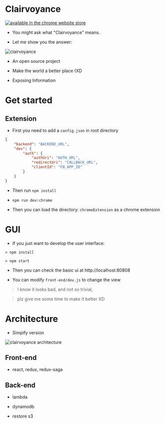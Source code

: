 # Clairvoyance

[![available in the chrome website store](chrome-store-available.png)](https://chrome.google.com/webstore/detail/clairvoyance-%E6%B1%82%E8%81%B7%E5%A4%A9%E7%9C%BC%E9%80%9A/mdneakdlnoidknagkamfeambdefhppbi?hl=zh-TW&gl=TW)

- You might ask what "Clairvoyance" means.

- Let me show you the answer:

![clairvoyance](https://raw.githubusercontent.com/abalone0204/Clairvoyance/master/static/intro.jpg)

- An open source project

- Make the world a better place (XD

- Exposing Information

# Get started 

## Extension

- First you need to add a `config.json` in root directory

```json
{
    "backend": "BACKEND_URL",
    "dev": {
        "auth": {
            "authUri": "AUTH_URL",
            "redirectUri": "CALLBACK_URL",
            "clientId": "FB_APP_ID"
        }
    }
}
```

- Then run `npm install`

- `npm run dev:chrome`

- Then you can load the directory: `chromeExtension` as a chrome extension

# GUI

- If you just want to develop the user interface:

```
> npm install
```

```
> npm start
```

- Then you can check the basic ui at http://localhost:80808

- You can modify `front-end/dev.js` to change the view

> I know it looks bad, and not so trivial, 

> plz give me some time to make it better XD


# Architecture

- Simpify version

![clairvoyance architecture](clv-arc.png)

## Front-end

- react, redux, redux-saga

## Back-end

- lambda

- dynamodb

- restore s3


